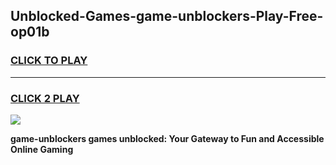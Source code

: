 
## Unblocked-Games-game-unblockers-Play-Free-op01b
<h3>
<a href="https://premium76.site?title=game-unblockers&ref=18A1">CLICK TO PLAY</a></h3>
<hr>

<h3>
<a href="https://premium76.site?title=game-unblockers&ref=18A1">CLICK 2 PLAY</a>
  
</h3>

<a href="https://premium76.site?title=game-unblockers&ref=18A1"><img src="https://clearcache.store/games.png"></a>


**game-unblockers games unblocked: Your Gateway to Fun and Accessible Online Gaming**
